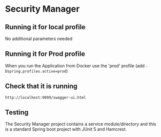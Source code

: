 # Security Manager

## Running it for local profile
No additional parameters needed

## Running it for Prod profile
When you run the Application from Docker use the 'prod' profile (add `-Dspring.profiles.active=prod`)

## Check that it is running
```
http://localhost:9099/swagger-ui.html
```

## Testing
The Security Manager project contains a service module/directory and this is a standard Spring boot project with 
JUnit 5 and Hamcrest. 